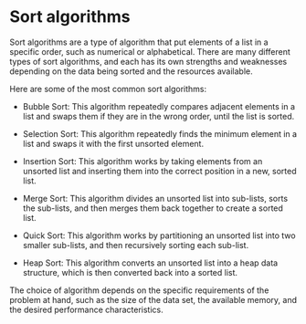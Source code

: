# Sort algorithms

Sort algorithms are a type of algorithm that put elements of a list in a specific order, such as numerical or alphabetical. There are many different types of sort algorithms, and each has its own strengths and weaknesses depending on the data being sorted and the resources available.

Here are some of the most common sort algorithms:

* Bubble Sort: This algorithm repeatedly compares adjacent elements in a list and swaps them if they are in the wrong order, until the list is sorted.

* Selection Sort: This algorithm repeatedly finds the minimum element in a list and swaps it with the first unsorted element.

* Insertion Sort: This algorithm works by taking elements from an unsorted list and inserting them into the correct position in a new, sorted list.

* Merge Sort: This algorithm divides an unsorted list into sub-lists, sorts the sub-lists, and then merges them back together to create a sorted list.

* Quick Sort: This algorithm works by partitioning an unsorted list into two smaller sub-lists, and then recursively sorting each sub-list.

* Heap Sort: This algorithm converts an unsorted list into a heap data structure, which is then converted back into a sorted list.

The choice of algorithm depends on the specific requirements of the problem at hand, such as the size of the data set, the available memory, and the desired performance characteristics.